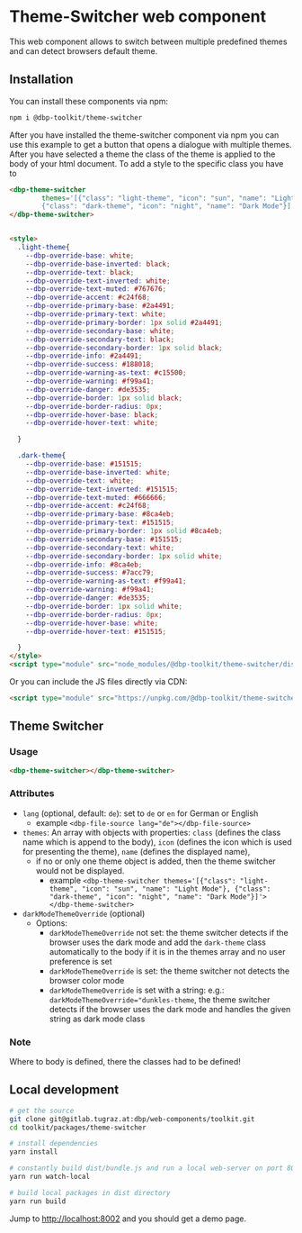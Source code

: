 # Theme-Switcher web component

This web component allows to switch between multiple predefined themes and can detect browsers default theme.

## Installation

You can install these components via npm:

```bash
npm i @dbp-toolkit/theme-switcher
```

After you have installed the theme-switcher component via npm you can use this example to get a button
that opens a dialogue with multiple themes. After you have selected a theme the class of the theme is 
applied to the body of your html document. To add a style to the specific class you have to 

```html
<dbp-theme-switcher 
        themes='[{"class": "light-theme", "icon": "sun", "name": "Light Mode"}, 
        {"class": "dark-theme", "icon": "night", "name": "Dark Mode"}]'>
</dbp-theme-switcher>


<style>
  .light-theme{
    --dbp-override-base: white;
    --dbp-override-base-inverted: black;
    --dbp-override-text: black;
    --dbp-override-text-inverted: white;
    --dbp-override-text-muted: #767676;
    --dbp-override-accent: #c24f68;
    --dbp-override-primary-base: #2a4491;
    --dbp-override-primary-text: white;
    --dbp-override-primary-border: 1px solid #2a4491;
    --dbp-override-secondary-base: white;
    --dbp-override-secondary-text: black;
    --dbp-override-secondary-border: 1px solid black;
    --dbp-override-info: #2a4491;
    --dbp-override-success: #188018;
    --dbp-override-warning-as-text: #c15500;
    --dbp-override-warning: #f99a41;
    --dbp-override-danger: #de3535;
    --dbp-override-border: 1px solid black;
    --dbp-override-border-radius: 0px;
    --dbp-override-hover-base: black;
    --dbp-override-hover-text: white;

  }

  .dark-theme{
    --dbp-override-base: #151515;
    --dbp-override-base-inverted: white;
    --dbp-override-text: white;
    --dbp-override-text-inverted: #151515;
    --dbp-override-text-muted: #666666;
    --dbp-override-accent: #c24f68;
    --dbp-override-primary-base: #8ca4eb;
    --dbp-override-primary-text: #151515;
    --dbp-override-primary-border: 1px solid #8ca4eb;
    --dbp-override-secondary-base: #151515;
    --dbp-override-secondary-text: white;
    --dbp-override-secondary-border: 1px solid white;
    --dbp-override-info: #8ca4eb;
    --dbp-override-success: #7acc79;
    --dbp-override-warning-as-text: #f99a41;
    --dbp-override-warning: #f99a41;
    --dbp-override-danger: #de3535;
    --dbp-override-border: 1px solid white;
    --dbp-override-border-radius: 0px;
    --dbp-override-hover-base: white;
    --dbp-override-hover-text: #151515;

  }
</style>
<script type="module" src="node_modules/@dbp-toolkit/theme-switcher/dist/dbp-theme-switcher.js"></script>
```

Or you can include the JS files directly via CDN:

```html
<script type="module" src="https://unpkg.com/@dbp-toolkit/theme-switcher@0.0.1/dist/theme-switcher.js"></script>
```

## Theme Switcher

### Usage

```html
<dbp-theme-switcher></dbp-theme-switcher>
```

### Attributes

- `lang` (optional, default: `de`): set to `de` or `en` for German or English
    - example `<dbp-file-source lang="de"></dbp-file-source>`
- `themes`: An array with objects with properties: `class` (defines the class name which is append to the body), 
    `icon` (defines the icon which is used for presenting the theme), `name` (defines the displayed name),
    - if no or only one theme object is added, then the theme switcher would not be displayed.
      - example `<dbp-theme-switcher
        themes='[{"class": "light-theme", "icon": "sun", "name": "Light Mode"},
        {"class": "dark-theme", "icon": "night", "name": "Dark Mode"}]'>
        </dbp-theme-switcher>` 
- `darkModeThemeOverride` (optional)
    - Options:
      - `darkModeThemeOverride` not set: the theme switcher detects if the browser uses the dark mode and add 
         the `dark-theme` class automatically to the body if it is in the themes array and no user preference is set
      - `darkModeThemeOverride` is set: the theme switcher not detects the browser color mode
      - `darkModeThemeOverride` is set with a string: e.g.: `darkModeThemeOverride="dunkles-theme`, the theme switcher
         detects if the browser uses the dark mode and handles the given string as dark mode class
      

### Note
Where to body is defined, there the classes had to be defined!

## Local development

```bash
# get the source
git clone git@gitlab.tugraz.at:dbp/web-components/toolkit.git
cd toolkit/packages/theme-switcher

# install dependencies
yarn install

# constantly build dist/bundle.js and run a local web-server on port 8002 
yarn run watch-local

# build local packages in dist directory
yarn run build
```

Jump to <http://localhost:8002> and you should get a demo page.
